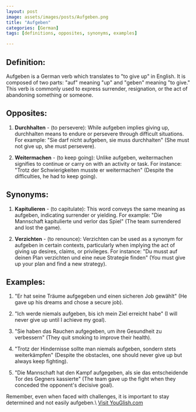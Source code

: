 ```yaml
---
layout: post
image: assets/images/posts/Aufgeben.png
title: "Aufgeben"
categories: [German]
tags: [definitions, opposites, synonyms, examples]

---
```


## Definition:

Aufgeben is a German verb which translates to "to give up" in English. It is composed of two parts: "auf" meaning "up" and "geben" meaning "to give." This verb is commonly used to express surrender, resignation, or the act of abandoning something or someone.

## Opposites:

1. **Durchhalten** - (to persevere): While aufgeben implies giving up, durchhalten means to endure or persevere through difficult situations. For example: "Sie darf nicht aufgeben, sie muss durchhalten" (She must not give up, she must persevere).

2. **Weitermachen** - (to keep going): Unlike aufgeben, weitermachen signifies to continue or carry on with an activity or task. For instance: "Trotz der Schwierigkeiten musste er weitermachen" (Despite the difficulties, he had to keep going).

## Synonyms:

1. **Kapitulieren** - (to capitulate): This word conveys the same meaning as aufgeben, indicating surrender or yielding. For example: "Die Mannschaft kapitulierte und verlor das Spiel" (The team surrendered and lost the game).

2. **Verzichten** - (to renounce): Verzichten can be used as a synonym for aufgeben in certain contexts, particularly when implying the act of giving up desires, claims, or privileges. For instance: "Du musst auf deinen Plan verzichten und eine neue Strategie finden" (You must give up your plan and find a new strategy).

## Examples:

1. "Er hat seine Träume aufgegeben und einen sicheren Job gewählt" (He gave up his dreams and chose a secure job).

2. "Ich werde niemals aufgeben, bis ich mein Ziel erreicht habe" (I will never give up until I achieve my goal).

3. "Sie haben das Rauchen aufgegeben, um ihre Gesundheit zu verbessern" (They quit smoking to improve their health).

4. "Trotz der Hindernisse sollte man niemals aufgeben, sondern stets weiterkämpfen" (Despite the obstacles, one should never give up but always keep fighting).

5. "Die Mannschaft hat den Kampf aufgegeben, als sie das entscheidende Tor des Gegners kassierte" (The team gave up the fight when they conceded the opponent's decisive goal).

Remember, even when faced with challenges, it is important to stay determined and not easily aufgeben.\ <a id="yg-widget-0" class="youglish-widget" data-query="Aufgeben" data-lang="german" data-components="8412" data-auto-start="0" data-bkg-color="theme_light" data-title="How%20to%20pronounce%20Aufgeben%20in%20German"  rel="nofollow" href="https://youglish.com">Visit YouGlish.com</a><script async src="https://youglish.com/public/emb/widget.js" charset="utf-8"></script>